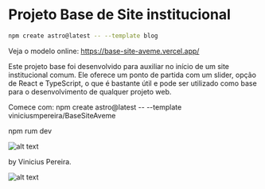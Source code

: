 # Projeto Base de Site institucional

```sh
npm create astro@latest -- --template blog
```

Veja o modelo online:
https://base-site-aveme.vercel.app/

Este projeto base foi desenvolvido para auxiliar no início de um site institucional comum. Ele oferece um ponto de partida com um slider, opção de React e TypeScript, o que é bastante útil e pode ser utilizado como base para o desenvolvimento de qualquer projeto web.

Comece com:
npm create astro@latest -- --template viniciusmpereira/BaseSiteAveme

npm rum dev

![alt text](https://painel.aveme.com.br/media/npm-install.png)


by Vinicius Pereira.

![alt text](https://painel.aveme.com.br/media/projeto.png)


